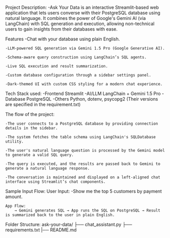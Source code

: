 Project Description:
    -Ask Your Data is an interactive Streamlit-based web application that lets users converse with their PostgreSQL database using natural language. It combines the power of Google's Gemini AI (via LangChain) with SQL generation and execution, allowing non-technical users to gain insights from their databases with ease.

Features
    -Chat with your database using plain English.

    -LLM-powered SQL generation via Gemini 1.5 Pro (Google Generative AI).

    -Schema-aware query construction using LangChain’s SQL agents.

    -Live SQL execution and result summarization.

    -Custom database configuration through a sidebar settings panel.

    -Dark-themed UI with custom CSS styling for a modern chat experience.

Tech Stack used:
    -Frontend	Streamlit
    -AI/LLM	    LangChain + Gemini 1.5 Pro
    -Database	PostgreSQL
    -Others	    Python, dotenv, psycopg2
(Their versions are specified in the requirement.txt)

The flow of the project:

    -The user connects to a PostgreSQL database by providing connection details in the sidebar.

    -The system fetches the table schema using LangChain's SQLDatabase utility.

    -The user's natural language question is processed by the Gemini model to generate a valid SQL query.

    -The query is executed, and the results are passed back to Gemini to generate a natural language response.

    -The conversation is maintained and displayed on a left-aligned chat interface using Streamlit’s chat components.

Sample Input Flow:
    User Input:
        -Show me the top 5 customers by payment amount.

    App Flow:
        → Gemini generates SQL → App runs the SQL on PostgreSQL → Result is summarized back to the user in plain English.

Folder Structure:
    ask-your-data/
        ├── chat_assistant.py
        ├── requirements.txt
        |── README.md





